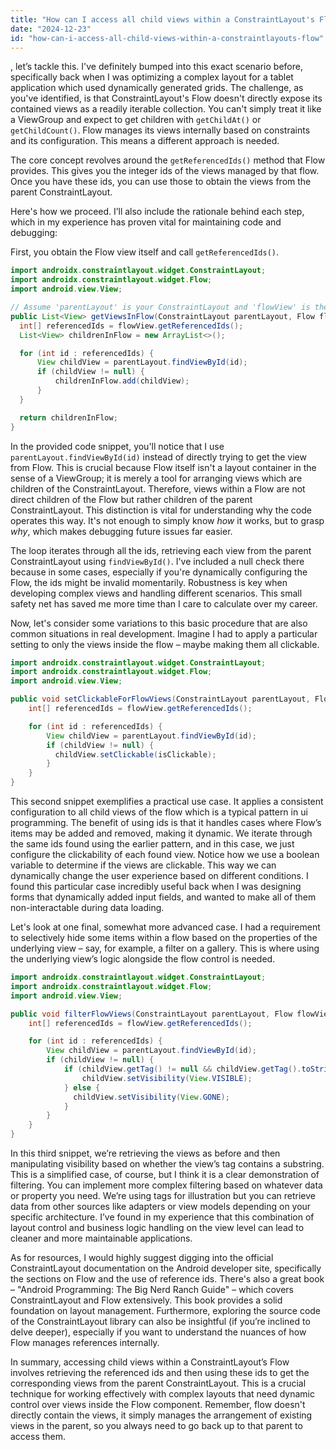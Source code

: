 ```yaml
---
title: "How can I access all child views within a ConstraintLayout's Flow?"
date: "2024-12-23"
id: "how-can-i-access-all-child-views-within-a-constraintlayouts-flow"
---
```


, let’s tackle this. I've definitely bumped into this exact scenario before, specifically back when I was optimizing a complex layout for a tablet application which used dynamically generated grids. The challenge, as you've identified, is that ConstraintLayout's Flow doesn't directly expose its contained views as a readily iterable collection. You can't simply treat it like a ViewGroup and expect to get children with `getChildAt()` or `getChildCount()`. Flow manages its views internally based on constraints and its configuration. This means a different approach is needed.

The core concept revolves around the `getReferencedIds()` method that Flow provides. This gives you the integer ids of the views managed by that flow. Once you have these ids, you can use those to obtain the views from the parent ConstraintLayout.

Here's how we proceed. I’ll also include the rationale behind each step, which in my experience has proven vital for maintaining code and debugging:

First, you obtain the Flow view itself and call `getReferencedIds()`.

```java
import androidx.constraintlayout.widget.ConstraintLayout;
import androidx.constraintlayout.widget.Flow;
import android.view.View;

// Assume 'parentLayout' is your ConstraintLayout and 'flowView' is the Flow within it
public List<View> getViewsInFlow(ConstraintLayout parentLayout, Flow flowView) {
  int[] referencedIds = flowView.getReferencedIds();
  List<View> childrenInFlow = new ArrayList<>();

  for (int id : referencedIds) {
      View childView = parentLayout.findViewById(id);
      if (childView != null) {
          childrenInFlow.add(childView);
      }
  }

  return childrenInFlow;
}
```

In the provided code snippet, you'll notice that I use `parentLayout.findViewById(id)` instead of directly trying to get the view from Flow. This is crucial because Flow itself isn't a layout container in the sense of a ViewGroup; it is merely a tool for arranging views which are children of the ConstraintLayout. Therefore, views within a Flow are not direct children of the Flow but rather children of the parent ConstraintLayout. This distinction is vital for understanding why the code operates this way. It's not enough to simply know *how* it works, but to grasp *why*, which makes debugging future issues far easier.

The loop iterates through all the ids, retrieving each view from the parent ConstraintLayout using `findViewById()`. I've included a null check there because in some cases, especially if you're dynamically configuring the Flow, the ids might be invalid momentarily. Robustness is key when developing complex views and handling different scenarios. This small safety net has saved me more time than I care to calculate over my career.

Now, let's consider some variations to this basic procedure that are also common situations in real development. Imagine I had to apply a particular setting to only the views inside the flow – maybe making them all clickable.

```java
import androidx.constraintlayout.widget.ConstraintLayout;
import androidx.constraintlayout.widget.Flow;
import android.view.View;

public void setClickableForFlowViews(ConstraintLayout parentLayout, Flow flowView, boolean isClickable) {
    int[] referencedIds = flowView.getReferencedIds();

    for (int id : referencedIds) {
        View childView = parentLayout.findViewById(id);
        if (childView != null) {
          childView.setClickable(isClickable);
        }
    }
}
```

This second snippet exemplifies a practical use case. It applies a consistent configuration to all child views of the flow which is a typical pattern in ui programming. The benefit of using ids is that it handles cases where Flow’s items may be added and removed, making it dynamic. We iterate through the same ids found using the earlier pattern, and in this case, we just configure the clickability of each found view. Notice how we use a boolean variable to determine if the views are clickable. This way we can dynamically change the user experience based on different conditions. I found this particular case incredibly useful back when I was designing forms that dynamically added input fields, and wanted to make all of them non-interactable during data loading.

Let's look at one final, somewhat more advanced case. I had a requirement to selectively hide some items within a flow based on the properties of the underlying view – say, for example, a filter on a gallery. This is where using the underlying view’s logic alongside the flow control is needed.

```java
import androidx.constraintlayout.widget.ConstraintLayout;
import androidx.constraintlayout.widget.Flow;
import android.view.View;

public void filterFlowViews(ConstraintLayout parentLayout, Flow flowView, String filterText) {
    int[] referencedIds = flowView.getReferencedIds();

    for (int id : referencedIds) {
        View childView = parentLayout.findViewById(id);
        if (childView != null) {
            if (childView.getTag() != null && childView.getTag().toString().contains(filterText)) {
                childView.setVisibility(View.VISIBLE);
            } else {
              childView.setVisibility(View.GONE);
            }
        }
    }
}
```

In this third snippet, we’re retrieving the views as before and then manipulating visibility based on whether the view’s tag contains a substring. This is a simplified case, of course, but I think it is a clear demonstration of filtering. You can implement more complex filtering based on whatever data or property you need. We’re using tags for illustration but you can retrieve data from other sources like adapters or view models depending on your specific architecture. I’ve found in my experience that this combination of layout control and business logic handling on the view level can lead to cleaner and more maintainable applications.

As for resources, I would highly suggest digging into the official ConstraintLayout documentation on the Android developer site, specifically the sections on Flow and the use of reference ids. There's also a great book – "Android Programming: The Big Nerd Ranch Guide" – which covers ConstraintLayout and Flow extensively. This book provides a solid foundation on layout management. Furthermore, exploring the source code of the ConstraintLayout library can also be insightful (if you’re inclined to delve deeper), especially if you want to understand the nuances of how Flow manages references internally.

In summary, accessing child views within a ConstraintLayout’s Flow involves retrieving the referenced ids and then using these ids to get the corresponding views from the parent ConstraintLayout. This is a crucial technique for working effectively with complex layouts that need dynamic control over views inside the Flow component. Remember, flow doesn't directly contain the views, it simply manages the arrangement of existing views in the parent, so you always need to go back up to that parent to access them.
